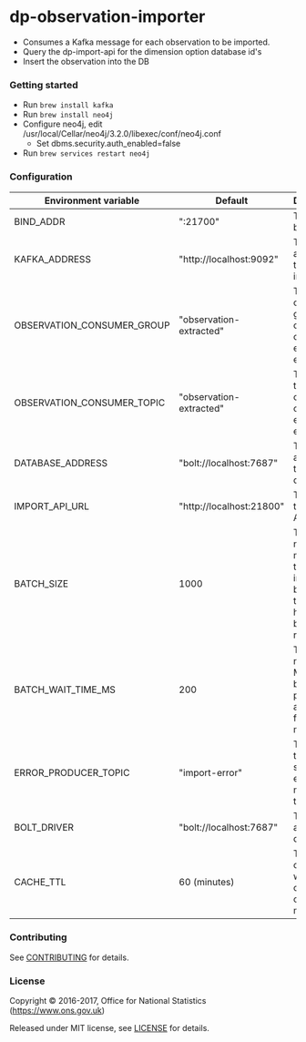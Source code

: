 dp-observation-importer
================

* Consumes a Kafka message for each observation to be imported.
* Query the dp-import-api for the dimension option database id's
* Insert the observation into the DB

### Getting started

* Run ```brew install kafka```
* Run ```brew install neo4j```
* Configure neo4j, edit /usr/local/Cellar/neo4j/3.2.0/libexec/conf/neo4j.conf
  * Set dbms.security.auth_enabled=false
* Run ```brew services restart neo4j```

### Configuration

| Environment variable       | Default                  | Description
| ---------------------------| -----------------------  | ----------------------------------------------------
| BIND_ADDR                  | ":21700"                 | The port to bind to
| KAFKA_ADDRESS              | "http://localhost:9092"  | The address of the Kafka instance
| OBSERVATION_CONSUMER_GROUP | "observation-extracted"  | The Kafka consumer group to consume observation extracted events from
| OBSERVATION_CONSUMER_TOPIC | "observation-extracted"  | The Kafka topic to consume observation extracted events from
| DATABASE_ADDRESS           | "bolt://localhost:7687"  | The address of the database
| IMPORT_API_URL             | "http://localhost:21800" | The URL of the import API
| BATCH_SIZE                 | 1000                     | The number of messages to process in each batch if the time out has not been reached
| BATCH_WAIT_TIME_MS         | 200                      | The number of MS to wait before processing a partially full batch of messages
| ERROR_PRODUCER_TOPIC       | "import-error"           | The Kafka topic to send the error messages to
| BOLT_DRIVER                | "bolt://localhost:7687"  | The URL to a neo4j database
| CACHE_TTL                  | 60 (minutes)             | The amount of time to wait before clearing the cache (In minutes)


### Contributing

See [CONTRIBUTING](CONTRIBUTING.md) for details.

### License

Copyright © 2016-2017, Office for National Statistics (https://www.ons.gov.uk)

Released under MIT license, see [LICENSE](LICENSE.md) for details.
